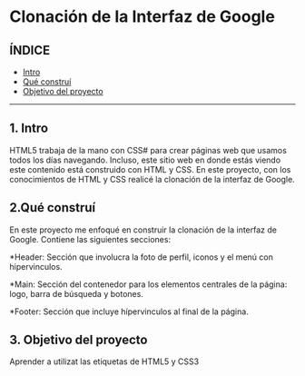 # Clonación de la Interfaz de Google

## ÍNDICE

* [Intro](#)
* [Qué construí](#)
* [Objetivo del proyecto](#)

***

## 1. Intro
HTML5 trabaja de la mano con CSS# para crear páginas web que usamos todos los días navegando. Incluso, este sitio web en donde estás viendo este contenido está construido con HTML y CSS. En este proyecto, con los conocimientos de HTML y CSS realicé la clonación de la interfaz de Google.

## 2.Qué construí
En este proyecto me enfoqué en construir la clonación de la interfaz de Google.
Contiene las siguientes secciones:

*Header: Sección que involucra la foto de perfil, iconos y el menú con hipervinculos.

*Main: Sección del contenedor para los elementos centrales de la página: logo, barra de búsqueda y botones.

*Footer: Sección que incluye hípervinculos al final de la página.

## 3. Objetivo del proyecto
Aprender a utilizat las etiquetas de HTML5 y CSS3
